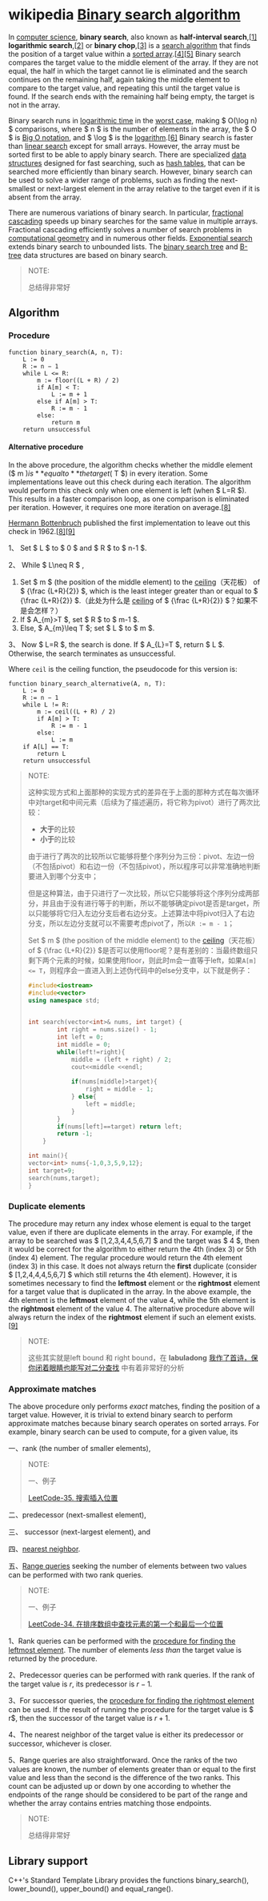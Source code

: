 # wikipedia [Binary search algorithm](https://en.wikipedia.org/wiki/Binary_search_algorithm) 

In [computer science](https://en.wikipedia.org/wiki/Computer_science), **binary search**, also known as **half-interval search**,[[1\]](https://en.wikipedia.org/wiki/Binary_search_algorithm#cite_note-Williams1976-1) **logarithmic search**,[[2\]](https://en.wikipedia.org/wiki/Binary_search_algorithm#cite_note-FOOTNOTEKnuth1998§6.2.1_("Searching_an_ordered_table"),_subsection_"Binary_search"-2) or **binary chop**,[[3\]](https://en.wikipedia.org/wiki/Binary_search_algorithm#cite_note-FOOTNOTEButterfieldNgondi201646-3) is a [search algorithm](https://en.wikipedia.org/wiki/Search_algorithm) that finds the position of a target value within a [sorted array](https://en.wikipedia.org/wiki/Sorted_array).[[4\]](https://en.wikipedia.org/wiki/Binary_search_algorithm#cite_note-FOOTNOTECormenLeisersonRivestStein200939-4)[[5\]](https://en.wikipedia.org/wiki/Binary_search_algorithm#cite_note-5) Binary search compares the target value to the middle element of the array. If they are not equal, the half in which the target cannot lie is eliminated and the search continues on the remaining half, again taking the middle element to compare to the target value, and repeating this until the target value is found. If the search ends with the remaining half being empty, the target is not in the array.

Binary search runs in [logarithmic time](https://en.wikipedia.org/wiki/Time_complexity#Logarithmic_time) in the [worst case](https://en.wikipedia.org/wiki/Best,_worst_and_average_case), making $ O(\log n) $ comparisons, where $ n $ is the number of elements in the array, the $ O $ is [Big O notation](https://en.wikipedia.org/wiki/Big_O_notation), and $ \log $ is the [logarithm](https://en.wikipedia.org/wiki/Logarithm).[[6\]](https://en.wikipedia.org/wiki/Binary_search_algorithm#cite_note-FloresMadpis1971-6) Binary search is faster than [linear search](https://en.wikipedia.org/wiki/Linear_search) except for small arrays. However, the array must be sorted first to be able to apply binary search. There are specialized [data structures](https://en.wikipedia.org/wiki/Data_structures) designed for fast searching, such as [hash tables](https://en.wikipedia.org/wiki/Hash_tables), that can be searched more efficiently than binary search. However, binary search can be used to solve a wider range of problems, such as finding the next-smallest or next-largest element in the array relative to the target even if it is absent from the array.

There are numerous variations of binary search. In particular, [fractional cascading](https://en.wikipedia.org/wiki/Fractional_cascading) speeds up binary searches for the same value in multiple arrays. Fractional cascading efficiently solves a number of search problems in [computational geometry](https://en.wikipedia.org/wiki/Computational_geometry) and in numerous other fields. [Exponential search](https://en.wikipedia.org/wiki/Exponential_search) extends binary search to unbounded lists. The [binary search tree](https://en.wikipedia.org/wiki/Binary_search_tree) and [B-tree](https://en.wikipedia.org/wiki/B-tree) data structures are based on binary search.

> NOTE: 
>
> 总结得非常好

## Algorithm

### Procedure

```pseudocode
function binary_search(A, n, T):
    L := 0
    R := n − 1
    while L <= R:
        m := floor((L + R) / 2)
        if A[m] < T:
            L := m + 1
        else if A[m] > T:
            R := m - 1
        else:
            return m
    return unsuccessful
```

#### Alternative procedure

In the above procedure, the algorithm checks whether the middle element ($ m $) is **equal to** the target ($ T $) in every iteration. Some implementations leave out this check during each iteration. The algorithm would perform this check only when one element is left (when $ L=R $). This results in a faster comparison loop, as one comparison is eliminated per iteration. However, it requires one more iteration on average.[[8\]](https://en.wikipedia.org/wiki/Binary_search_algorithm#cite_note-Bottenbruch1962-8)

[Hermann Bottenbruch](https://en.wikipedia.org/wiki/Hermann_Bottenbruch) published the first implementation to leave out this check in 1962.[[8\]](https://en.wikipedia.org/wiki/Binary_search_algorithm#cite_note-Bottenbruch1962-8)[[9\]](https://en.wikipedia.org/wiki/Binary_search_algorithm#cite_note-FOOTNOTEKnuth1998§6.2.1_("Searching_an_ordered_table"),_subsection_"History_and_bibliography"-9)

1、 Set $ L $ to $ 0 $ and $ R $ to $ n-1 $.

2、 While $ L\neq R $ ,

   1. Set $ m $ (the position of the middle element) to the [ceiling](https://en.wikipedia.org/wiki/Floor_and_ceiling_functions)（天花板） of $ {\frac {L+R}{2}} $, which is the least integer greater than or equal to $ {\frac {L+R}{2}} $.（此处为什么是 [ceiling](https://en.wikipedia.org/wiki/Floor_and_ceiling_functions) of $ {\frac {L+R}{2}} $？如果不是会怎样？）
   2. If $ A_{m}>T $, set $ R $ to $ m-1 $.
   3. Else, $ A_{m}\leq T $; set $ L $ to $ m $.

3、 Now $ L=R $, the search is done. If $ A_{L}=T $, return $ L $. Otherwise, the search terminates as unsuccessful.

Where `ceil` is the ceiling function, the pseudocode for this version is:

```
function binary_search_alternative(A, n, T):
    L := 0
    R := n − 1
    while L != R:
        m := ceil((L + R) / 2)
        if A[m] > T:
            R := m - 1
        else:
            L := m
    if A[L] == T:
        return L
    return unsuccessful
```

> NOTE: 
>
> 这种实现方式和上面那种的实现方式的差异在于上面的那种方式在每次循环中对target和中间元素（后续为了描述遍历，将它称为pivot）进行了两次比较：
>
> - **大于**的比较
> - **小于**的比较
>
> 由于进行了两次的比较所以它能够将整个序列分为三份：pivot、左边一份（不包括pivot）和右边一份（不包括pivot），所以程序可以非常准确地判断要进入到哪个分支中；
>
> 但是这种算法，由于只进行了一次比较，所以它只能够将这个序列分成两部分，并且由于没有进行等于的判断，所以不能够确定pivot是否是target，所以只能够将它归入左边分支后者右边分支。上述算法中将pivot归入了右边分支，所以左边分支就可以不需要考虑pivot了，所以`R := m - 1`；
>
> Set $ m $ (the position of the middle element) to the [ceiling](https://en.wikipedia.org/wiki/Floor_and_ceiling_functions)（天花板） of $ {\frac {L+R}{2}} $是否可以使用floor呢？是有差别的：当最终数组只剩下两个元素的时候，如果使用floor，则此时m会一直等于left，如果`A[m] <= T`，则程序会一直进入到上述伪代码中的else分支中，以下就是例子：
>
> ```C++
> #include<iostream>
> #include<vector>
> using namespace std;
>     
> 
> int search(vector<int>& nums, int target) {
>         int right = nums.size() - 1;
>         int left = 0;
>         int middle = 0;
>         while(left!=right){
>             middle = (left + right) / 2;
>             cout<<middle <<endl;
>             
>             if(nums[middle]>target){
>                 right = middle - 1;
>             } else{
>                 left = middle;
>             }
>         }
>         if(nums[left]==target) return left;
>         return -1;
>     }
> 
> int main(){
> vector<int> nums{-1,0,3,5,9,12};
> int target=9;
> search(nums,target);
> }
> ```
>
> 



### Duplicate elements

The procedure may return any index whose element is equal to the target value, even if there are duplicate elements in the array. For example, if the array to be searched was $ [1,2,3,4,4,5,6,7] $ and the target was $ 4 $, then it would be correct for the algorithm to either return the 4th (index 3) or 5th (index 4) element. The regular procedure would return the 4th element (index 3) in this case. It does not always return the **first** duplicate (consider $ [1,2,4,4,4,5,6,7] $ which still returns the 4th element). However, it is sometimes necessary to find the **leftmost** element or the **rightmost** element for a target value that is duplicated in the array. In the above example, the 4th element is the **leftmost** element of the value 4, while the 5th element is the **rightmost** element of the value 4. The alternative procedure above will always return the index of the **rightmost** element if such an element exists.[[9\]](https://en.wikipedia.org/wiki/Binary_search_algorithm#cite_note-FOOTNOTEKnuth1998§6.2.1_("Searching_an_ordered_table"),_subsection_"History_and_bibliography"-9) 

> NOTE: 
>
> 这些其实就是left bound 和 right bound，在 **labuladong** [我作了首诗，保你闭着眼睛也能写对二分查找](https://mp.weixin.qq.com/s/M1KfTfNlu4OCK8i9PSAmug) 中有着非常好的分析

### Approximate matches

The above procedure only performs *exact* matches, finding the position of a target value. However, it is trivial to extend binary search to perform approximate matches because binary search operates on sorted arrays. For example, binary search can be used to compute, for a given value, its 

一、rank (the number of smaller elements), 

> NOTE: 
>
> 一、例子
>
> [LeetCode-35. 搜索插入位置](https://leetcode.cn/problems/search-insert-position/) 

二、predecessor (next-smallest element),

三、 successor (next-largest element), and 

四、[nearest neighbor](https://en.wikipedia.org/wiki/Nearest_neighbor_search). 

五、[Range queries](https://en.wikipedia.org/wiki/Range_query_(data_structures)) seeking the number of elements between two values can be performed with two rank queries.

> NOTE: 
>
> 一、例子
>
> [LeetCode-34. 在排序数组中查找元素的第一个和最后一个位置](https://leetcode.cn/problems/find-first-and-last-position-of-element-in-sorted-array/)



1、Rank queries can be performed with the [procedure for finding the leftmost element](https://en.wikipedia.org/wiki/Binary_search_algorithm#Procedure_for_finding_the_leftmost_element). The number of elements *less than* the target value is returned by the procedure.

2、Predecessor queries can be performed with rank queries. If the rank of the target value is $r$, its predecessor is $r-1$.

3、For successor queries, the [procedure for finding the rightmost element](https://en.wikipedia.org/wiki/Binary_search_algorithm#Procedure_for_finding_the_rightmost_element) can be used. If the result of running the procedure for the target value is $ r$, then the successor of the target value is $r+1$.

4、The nearest neighbor of the target value is either its predecessor or successor, whichever is closer.

5、Range queries are also straightforward. Once the ranks of the two values are known, the number of elements greater than or equal to the first value and less than the second is the difference of the two ranks. This count can be adjusted up or down by one according to whether the endpoints of the range should be considered to be part of the range and whether the array contains entries matching those endpoints.

> NOTE: 
>
> 总结得非常好



## Library support

C++'s Standard Template Library provides the functions binary_search(), lower_bound(), upper_bound() and equal_range().